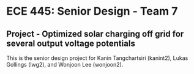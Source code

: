 # ECE 445: Senior Design - Team 7

## 	Project - Optimized solar charging off grid for several output voltage potentials

This is the senior design project for Kanin Tangchartsiri (kanint2), Lukas Gollings (lwg2), and Wonjoon Lee (wonjoon2).



